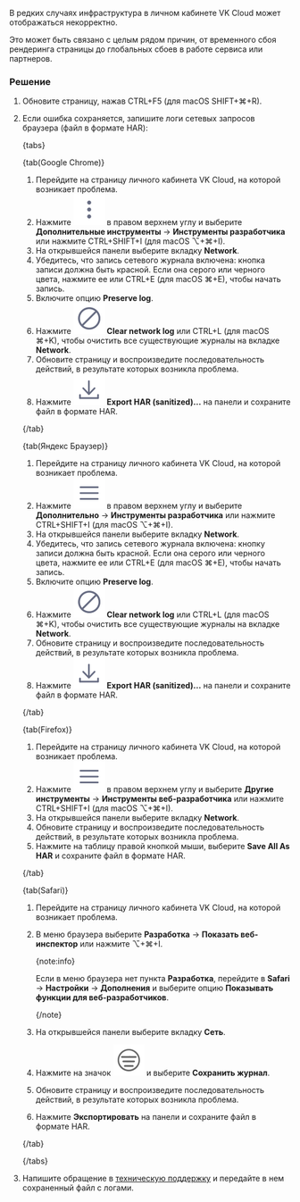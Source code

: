 В редких случаях инфраструктура в личном кабинете VK Cloud может отображаться некорректно.

Это может быть связано с целым рядом причин, от временного сбоя рендеринга страницы до глобальных сбоев в работе сервиса или партнеров.

### Решение

1. Обновите страницу, нажав CTRL+F5 (для macOS SHIFT+⌘+R).
1. Если ошибка сохраняется, запишите логи сетевых запросов браузера (файл в формате HAR):

    {tabs}

    {tab(Google Chrome)}

    1. Перейдите на страницу личного кабинета VK Cloud, на которой возникает проблема.
    1. Нажмите ![ ](../assets/menu.svg "inline") в правом верхнем углу и выберите **Дополнительные инструменты** → **Инструменты разработчика** или нажмите CTRL+SHIFT+I (для macOS ⌥+⌘+I).
    1. На открывшейся панели выберите вкладку **Network**.
    1. Убедитесь, что запись сетевого журнала включена: кнопка записи должна быть красной. Если она серого или черного цвета, нажмите ее или CTRL+E (для macOS ⌘+E), чтобы начать запись.
    1. Включите опцию **Preserve log**.
    1. Нажмите ![ ](../assets/clear.svg "inline") **Clear network log** или CTRL+L (для macOS ⌘+K), чтобы очистить все существующие журналы на вкладке **Network**. 
    1. Обновите страницу и воспроизведите последовательность действий, в результате которых возникла проблема.
    1. Нажмите ![ ](../assets/export.svg "inline") **Export HAR (sanitized)...** на панели и сохраните файл в формате HAR.

    {/tab}

    {tab(Яндекс Браузер)}

    1. Перейдите на страницу личного кабинета VK Cloud, на которой возникает проблема.
    1. Нажмите ![ ](../assets/menu_outline.svg "inline") в правом верхнем углу и выберите **Дополнительно** → **Инструменты разработчика** или нажмите CTRL+SHIFT+I (для macOS ⌥+⌘+I).
    1. На открывшейся панели выберите вкладку **Network**.
    1. Убедитесь, что запись сетевого журнала включена: кнопку записи должна быть красной. Если она серого или черного цвета, нажмите ее или CTRL+E (для macOS ⌘+E), чтобы начать запись.
    1. Включите опцию **Preserve log**.
    1. Нажмите ![ ](../assets/clear.svg "inline") **Clear network log** или CTRL+L (для macOS ⌘+K), чтобы очистить все существующие журналы на вкладке **Network**.
    1. Обновите страницу и воспроизведите последовательность действий, в результате которых возникла проблема.
    1. Нажмите ![ ](../assets/export.svg "inline") **Export HAR (sanitized)...**  на панели и сохраните файл в формате HAR.

    {/tab}

    {tab(Firefox)}

    1. Перейдите на страницу личного кабинета VK Cloud, на которой возникает проблема.
    1. Нажмите ![ ](../assets/menu_outline.svg "inline") в правом верхнем углу и выберите **Другие инструменты** → **Инструменты веб-разработчика** или нажмите CTRL+SHIFT+I (для macOS ⌥+⌘+I).
    1. На открывшейся панели выберите вкладку **Network**.
    1. Обновите страницу и воспроизведите последовательность действий, в результате которых возникла проблема.
    1. Нажмите на таблицу правой кнопкой мыши, выберите **Save All As HAR** и сохраните файл в формате HAR.

    {/tab}

    {tab(Safari)}

    1. Перейдите на страницу личного кабинета VK Cloud, на которой возникает проблема.
    1. В меню браузера выберите **Разработка** → **Показать веб-инспектор** или нажмите ⌥+⌘+I.
   
       {note:info}
       
       Если в меню браузера нет пункта **Разработка**, перейдите в **Safari** → **Настройки** → **Дополнения** и выберите опцию **Показывать функции для веб-разработчиков**. 
       
       {/note}

    1. На открывшейся панели выберите вкладку **Сеть**.
    1. Нажмите на значок ![ ](../assets/filter.svg "inline") и выберите **Сохранить журнал**.
    1. Обновите страницу и воспроизведите последовательность действий, в результате которых возникла проблема.
    1. Нажмите **Экспортировать** на панели и сохраните файл в формате HAR.

    {/tab}

    {/tabs}

1. Напишите обращение в [техническую поддержку](/ru/contacts) и передайте в нем сохраненный файл с логами.
